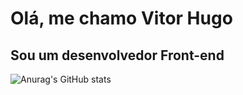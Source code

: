 # Olá, me chamo Vitor Hugo
## Sou um desenvolvedor Front-end

![Anurag's GitHub stats](https://github-readme-stats.vercel.app/api?username=anuraghazra&show_icons=true&theme=radical)

